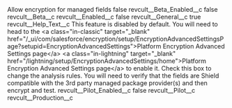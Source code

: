 <?xml version="1.0" encoding="UTF-8"?>
<CustomMetadata xmlns="http://soap.sforce.com/2006/04/metadata" xmlns:xsi="http://www.w3.org/2001/XMLSchema-instance" xmlns:xsd="http://www.w3.org/2001/XMLSchema">
    <label>Allow encryption for managed fields</label>
    <protected>false</protected>
    <values>
        <field>revcult__Beta_Enabled__c</field>
        <value xsi:type="xsd:boolean">false</value>
    </values>
    <values>
        <field>revcult__Beta__c</field>
        <value xsi:nil="true"/>
    </values>
    <values>
        <field>revcult__Enabled__c</field>
        <value xsi:type="xsd:boolean">false</value>
    </values>
    <values>
        <field>revcult__General__c</field>
        <value xsi:type="xsd:boolean">true</value>
    </values>
    <values>
        <field>revcult__Help_Text__c</field>
        <value xsi:type="xsd:string">This feature is disabled by default. You will need to head to the &lt;a class=&quot;in-classic&quot; target=&quot;_blank&quot; href=&quot;/_ui/com/salesforce/encryption/setup/EncryptionAdvancedSettingsPage?setupid=EncryptionAdvancedSettings&quot;&gt;Platform Encryption Advanced Settings page&lt;/a&gt; &lt;a class=&quot;in-lightning&quot; target=&quot;_blank&quot; href=&quot;/lightning/setup/EncryptionAdvancedSettings/home&quot;&gt;Platform Encryption Advanced Settings page&lt;/a&gt; to enable it. Check this box to change the analysis rules. You will need to verify that the fields are Shield compatible with the 3rd party managed package provider(s) and then encrypt and test.</value>
    </values>
    <values>
        <field>revcult__Pilot_Enabled__c</field>
        <value xsi:type="xsd:boolean">false</value>
    </values>
    <values>
        <field>revcult__Pilot__c</field>
        <value xsi:nil="true"/>
    </values>
    <values>
        <field>revcult__Production__c</field>
        <value xsi:nil="true"/>
    </values>
</CustomMetadata>

